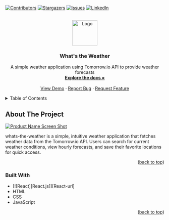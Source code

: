 
<a name="readme-top"></a>
[![Contributors][contributors-shield]][contributors-url]
[![Stargazers][stars-shield]][stars-url]
[![Issues][issues-shield]][issues-url]
[![LinkedIn][linkedin-shield]][linkedin-url]



<!-- PROJECT LOGO -->
<br />
<div align="center">
  <a href="https://github.com/benshandd/whats-the-weather">
    <img src="images/logo.png" alt="Logo" width="80" height="80">
  </a>

<h3 align="center">What's the Weather</h3>

  <p align="center">
    A simple weather application using Tomorrow.io API to provide weather forecasts
    <br />
    <a href="https://github.com/benshandd/whats-the-weather"><strong>Explore the docs »</strong></a>
    <br />
    <br />
    <a href="https://whats-the-weather-rho.vercel.app/">View Demo</a>
    ·
    <a href="https://github.com/benshandd/whats-the-weather/issues/new?labels=bug&template=bug-report---.md">Report Bug</a>
    ·
    <a href="https://github.com/benshandd/whats-the-weather/issues/new?labels=enhancement&template=feature-request---.md">Request Feature</a>
  </p>
</div>



<!-- TABLE OF CONTENTS -->
<details>
  <summary>Table of Contents</summary>
  <ol>
    <li>
      <a href="#about-the-project">About The Project</a>
      <ul>
        <li><a href="#built-with">Built With</a></li>
      </ul>
    </li>
    <li>
      <a href="#getting-started">Getting Started</a>
      <ul>
        <li><a href="#prerequisites">Prerequisites</a></li>
        <li><a href="#installation">Installation</a></li>
      </ul>
    </li>
    <li><a href="#usage">Usage</a></li>
    <li><a href="#roadmap">Roadmap</a></li>
    <li><a href="#contributing">Contributing</a></li>
    <li><a href="#license">License</a></li>
    <li><a href="#contact">Contact</a></li>
    <li><a href="#acknowledgments">Acknowledgments</a></li>
  </ol>
</details>



<!-- ABOUT THE PROJECT -->
## About The Project

[![Product Name Screen Shot][product-screenshot]](https://example.com)

whats-the-weather is a simple, intuitive weather application that fetches weather data from the Tomorrow.io API. Users can search for current weather conditions, view hourly forecasts, and save their favorite locations for quick access.

<p align="right">(<a href="#readme-top">back to top</a>)</p>



### Built With

* [![React][React.js]][React-url]
* HTML
* CSS
* JavaScript

<p align="right">(<a href="#readme-top">back to top</a>)</p>

<!-- MARKDOWN LINKS & IMAGES -->
<!-- https://www.markdownguide.org/basic-syntax/#reference-style-links -->
[contributors-shield]: https://img.shields.io/github/contributors/benshandd/Ben-Shand-Portfolio.svg?style=for-the-badge
[contributors-url]: https://github.com/benshandd/Ben-Shand-Portfolio/graphs/contributors
[forks-shield]: https://img.shields.io/github/forks/benshandd/Ben-Shand-Portfolio.svg?style=for-the-badge
[forks-url]: https://github.com/benshandd/Ben-Shand-Portfolio/network/members
[stars-shield]: https://img.shields.io/github/stars/benshandd/Ben-Shand-Portfolio.svg?style=for-the-badge
[stars-url]: https://github.com/benshandd/Ben-Shand-Portfolio/stargazers
[issues-shield]: https://img.shields.io/github/issues/benshandd/Ben-Shand-Portfolio.svg?style=for-the-badge
[issues-url]: https://github.com/benshandd/Ben-Shand-Portfolio/issues
[license-shield]: https://img.shields.io/github/license/benshandd/Ben-Shand-Portfolio.svg?style=for-the-badge
[license-url]: https://github.com/benshandd/Ben-Shand-Portfolio/blob/master/LICENSE.txt
[linkedin-shield]: https://img.shields.io/badge/-LinkedIn-black.svg?style=for-the-badge&logo=linkedin&colorB=555
[linkedin-url]: https://www.linkedin.com/in/benshand/
[product-screenshot]: images/screenshot.png
[HTML]: https://img.shields.io/badge/HTML-239120?style=for-the-badge&logo=html5&logoColor=white
[HTML-url]: https://www.w3.org/html/
[CSS]: https://img.shields.io/badge/CSS-1572B6?style=for-the-badge&logo=css3&logoColor=white
[CSS-url]: https://www.w3.org/Style/CSS/Overview.en.html
[JavaScript]: https://img.shields.io/badge/JavaScript-323330?style=for-the-badge&logo=javascript&logoColor=F7DF1E
[JavaScript-url]: https://developer.mozilla.org/en-US/docs/Web/JavaScript
